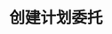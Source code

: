 ---
title: 创建计划委托
position_number: 1
type: post
description: /future/trade/v1/entrust/create-plan
remark: Content-Type = application/x-www-form-urlencoded && application/json
parameters:
    -
        name: clientOrderId
        type: string
        mandatory: false
        default: N/A
        description: 自定义订单id
        ranges:
    -
        name: symbol
        type: string
        mandatory: true
        default: 
        description: 交易对
        ranges:
    -
        name: orderSide
        type: string
        mandatory: true
        default: N/A
        description: 买卖方向：BUY;SELL
        ranges: BUY;SELL
    -
        name: entrustType
        type: string
        mandatory: true
        default: N/A
        description: >-
            委托类型：TAKE_PROFIT(止盈限价单)；STOP(止损限价单)；TAKE_PROFIT_MARKET（止盈市价单）；STOP_MARKET（止损市价单）
        ranges: TAKE_PROFIT;STOP;TAKE_PROFIT_MARKET;STOP_MARKET
    -
        name: origQty
        type: number
        mandatory: true
        default: N/A
        description: 数量（张）
        ranges:
    -
        name: price
        type: number
        mandatory: false
        default: N/A
        description: 价格
        ranges:
    -
        name: stopPrice
        type: number
        mandatory: false
        default: N/A
        description: 触发价
        ranges:
    -
        name: timeInForce
        type: string
        mandatory: true
        default: N/A
        description: 有效方式：GTC;IOC;FOK;GTX, 市价委托只支持IOC
        ranges: GTC;IOC;FOK;GTX
    -
        name: triggerPriceType
        type: string
        mandatory: true
        default: N/A
        description: 触发价格类型：INDEX_PRICE(指数价格)；MARK_PRICE(标记价格)；LATEST_PRICE(最新价格)
        ranges: INDEX_PRICE;MARK_PRICE;LATEST_PRICE
#    -
#        name: expireTime
#        type: integer
#        mandatory: false
#        default: N/A
#        description: 过期时间
#        ranges:
    -
        name: positionSide
        type: string
        mandatory: true
        default: N/A
        description: 仓位方向：LONG;SHORT
        ranges: LONG;SHORT
left_code_blocks:
    -
        code_block: "public void getKLine() {\r\n\tString text = HttpUtil.get(URL + \"/data/api/future/trade/v1/getKLine?market=btc_usdt&type=1min&since=0\");\r\n\tSystem.out.println(text);\r\n}"
        title: Java
        language: java
right_code_blocks:
    - code_block: |-
        {
            "error": {
            "code": "",
            "msg": ""
            },
            "msgInfo": "",
            "result": {},
            "returnCode": 0
        }
        title: Response
        language: json
---